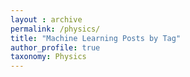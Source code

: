```yaml
---
layout : archive
permalink: /physics/
title: "Machine Learning Posts by Tag"
author_profile: true
taxonomy: Physics
---
```

